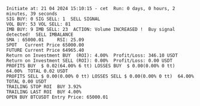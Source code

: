     Initiate at: 21 04 2024 15:10:15 - cet  Run: 0 days, 0 hours, 2 minutes, 39 seconds
    SIG BUY: 0 SIG SELL: 1  SELL SIGNAL
    VOL BUY: 53 VOL SELL: 81
    IMB BUY: 9 IMB SELL: 23  ACTION: Volume INCREASED !  Buy signal detected!  SELL IMBALANCE
    SMA : 65000.01     RSI: 25.09
    SPOT   Current Price 65000.00
    FUTURE Current Price 64965.40
    Return on Investment BUY  (ROI): 4.00%  Profit/Loss: 346.10 USDT
    Return on Investment SELL (ROI): 0.00%  Profit/Loss: 0.00 USDT
    PROFITS BUY  $ 0.02(64.00% 6 tt) LOSSES BUY  $ 0.00(0.00% 0 tt)  64.00%  TOTAL 0.02 USDT
    PROFITS SELL $ 0.00(0.00% 0 tt) LOSSES SELL $ 0.00(0.00% 0 tt)  64.00%  TOTAL 0.00 USDT
    TRAILING STOP ROI  BUY 3.92%
    TRAILING LAST ROI  BUY 4.00%
    OPEN BUY BTCUSDT Entry Price: 65000.01
